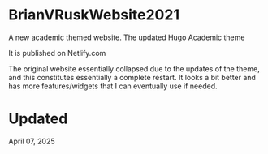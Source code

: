# BrianVRuskWebsite2021
A new academic themed website. The updated Hugo Academic theme

It is published on Netlify.com

The original website essentially collapsed due to the updates of the theme, and this constitutes essentially a complete restart. It looks a bit better and has more features/widgets that I can eventually use if needed.

# Updated
April 07, 2025
